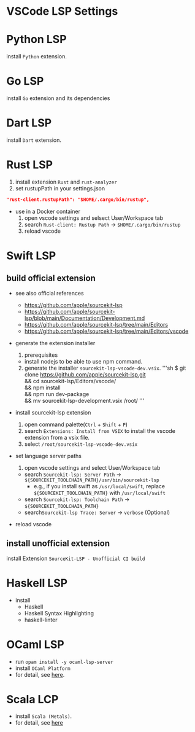 # VSCode LSP Settings 



# Python LSP
install `Python` extension.



# Go LSP
install `Go` extension and its dependencies



# Dart LSP
install `Dart` extension.



# Rust LSP

1. install extension `Rust` and `rust-analyzer`
2. set rustupPath in your settings.json
 
```json
"rust-client.rustupPath": "$HOME/.cargo/bin/rustup",
```

- use in a Docker container
  1. open vscode settings and selsect User/Workspace tab
  2. search `Rust-client: Rustup Path` -> `$HOME/.cargo/bin/rustup`
  3. reload vscode



# Swift LSP
## build official extension 

- see also official references
  - https://github.com/apple/sourcekit-lsp
  - https://github.com/apple/sourcekit-lsp/blob/main/Documentation/Development.md
  - https://github.com/apple/sourcekit-lsp/tree/main/Editors
  - https://github.com/apple/sourcekit-lsp/tree/main/Editors/vscode


- generate the extension installer
  1. prerequisites
    - install nodejs to be able to use npm command. 
  2. generate the installer `sourcekit-lsp-vscode-dev.vsix`.
'''sh
$ git clone https://github.com/apple/sourcekit-lsp.git \
  && cd sourcekit-lsp/Editors/vscode/ \
  && npm install \
  && npm run dev-package \
  && mv sourcekit-lsp-development.vsix /root/
'''

- install sourcekit-lsp extension
  1. open command palette(`Ctrl` + `Shift` + `P`)
  2. search `Extensions: Install from VSIX` to install the vscode extension from a vsix file.
  3. select `/root/sourcekit-lsp-vscode-dev.vsix`
  
- set language server paths
  1. open vscode settings and select User/Workspace tab
    - search `Sourcekit-lsp: Server Path` -> `${SOURCEKIT_TOOLCHAIN_PATH}/usr/bin/sourcekit-lsp`
      - e.g., if you install swift as `/usr/local/swift`, replace `${SOURCEKIT_TOOLCHAIN_PATH}` with `/usr/local/swift`
    - search `Sourcekit-lsp: Toolchain Path` -> `${SOURCEKIT_TOOLCHAIN_PATH}`
    - search`Sourcekit-lsp Trace: Server` -> `verbose` (Optional)

- reload vscode 


## install unofficial extension
install Extension `SourceKit-LSP - Unofficial CI build`


# Haskell LSP
- install 
  - Haskell
  - Haskell Syntax Highlighting
  - haskell-linter


# OCaml LSP 
- run `opam install -y ocaml-lsp-server`
- install `OCaml Platform` 
- for detail, see [here](https://ocaml.org/learn/tutorials/up_and_running.html).



# Scala LCP
- install `Scala (Metals)`.
- for detail, see [here](https://docs.scala-lang.org/getting-started/index.html)

